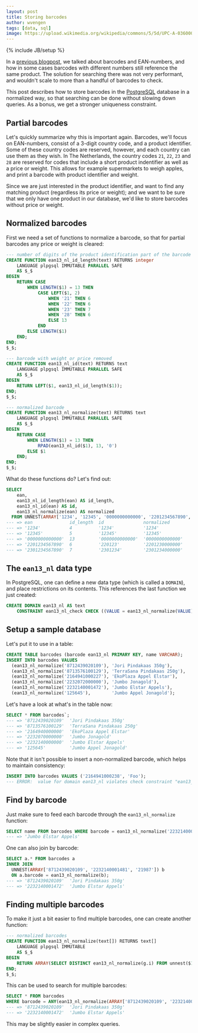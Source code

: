 ```yaml
---
layout: post
title: Storing barcodes
author: wvengen
tags: [data, sql]
image: https://upload.wikimedia.org/wikipedia/commons/5/5d/UPC-A-036000291452.png
---
```

{% include JB/setup %}

In a [previous blogpost](/2016/12/14/partial-barcode-sql), we talked about barcodes and EAN-numbers, and
how in some cases barcodes with different numbers still reference the same product. The solution for
searching there was not very performant, and wouldn't scale to more than a handful of barcodes to check.

This post describes how to store barcodes in the [PostgreSQL](http://www.postgresql.org/) database in a
normalized way, so that searching can be done without slowing down queries. As a bonus, we get a stronger
uniqueness constraint.


## Partial barcodes

Let's quickly summarize why this is important again. Barcodes, we'll focus on EAN-numbers, consist of
a 3-digit country code, and a product identifier. Some of these country codes are reserved, however,
and each country can use them as they wish. In The Netherlands, the country codes `21`, `22`, `23`
and `28` are reserved for codes that include a short product indentifier as well as a price or weight.
This allows for example supermarkets to weigh apples, and print a barcode with product identifier
and weight.

Since we are just interested in the product identifier, and want to find any matching product
(regardless its price or weight); and we want to be sure that we only have one product in our database,
we'd like to store barcodes without price or weight.


## Normalized barcodes

First we need a set of functions to normalize a barcode, so that for partial barcodes any price or weight
is cleared:

```sql
--- number of digits of the product identification part of the barcode
CREATE FUNCTION ean13_nl_id_length(text) RETURNS integer
    LANGUAGE plpgsql IMMUTABLE PARALLEL SAFE
    AS $_$
BEGIN
    RETURN CASE
        WHEN LENGTH($1) = 13 THEN
            CASE LEFT($1, 2)
                WHEN '21' THEN 6
                WHEN '22' THEN 6
                WHEN '23' THEN 7
                WHEN '28' THEN 6
                ELSE 13
            END
        ELSE LENGTH($1)
    END;
END;
$_$;

--- barcode with weight or price removed
CREATE FUNCTION ean13_nl_id(text) RETURNS text
    LANGUAGE plpgsql IMMUTABLE PARALLEL SAFE
    AS $_$
BEGIN
    RETURN LEFT($1, ean13_nl_id_length($1));
END;
$_$;

--- normalized barcode
CREATE FUNCTION ean13_nl_normalize(text) RETURNS text
    LANGUAGE plpgsql IMMUTABLE PARALLEL SAFE
    AS $_$
BEGIN
    RETURN CASE
        WHEN LENGTH($1) = 13 THEN
            RPAD(ean13_nl_id($1), 13, '0')
        ELSE $1
    END;
END;
$_$;
```

What do these functions do? Let's find out:

```sql
SELECT
    ean,
    ean13_nl_id_length(ean) AS id_length,
    ean13_nl_id(ean) AS id,
    ean13_nl_normalize(ean) AS normalized
  FROM UNNEST(ARRAY['1234', '12345', '0000000000000', '2201234567890', '2301234567890']) ean;
--- => ean              id_length  id               normalized
--- => '1234'           4          '1234'           '1234'
--- => '12345'          5          '12345'          '12345'
--- => '0000000000000'  13         '0000000000000'  '0000000000000'
--- => '2201234567890'  6          '220123'         '2201230000000'
--- => '2301234567890'  7          '2301234'        '2301234000000'
```

## The `ean13_nl` data type

In PostgreSQL, one can define a new data type (which is called a `DOMAIN`), and place restrictions on
its contents. This references the last function we just created:

```sql
CREATE DOMAIN ean13_nl AS text
	CONSTRAINT ean13_nl_check CHECK ((VALUE = ean13_nl_normalize(VALUE)));
```

## Setup a sample database

Let's put it to use in a table:

```sql
CREATE TABLE barcodes (barcode ean13_nl PRIMARY KEY, name VARCHAR);
INSERT INTO barcodes VALUES
  (ean13_nl_normalize('8712439020109'), 'Jori Pindakaas 350g'),
  (ean13_nl_normalize('8713576100129'), 'TerraSana Pindakaas 250g'),
  (ean13_nl_normalize('2164941000227'), 'EkoPlaza Appel Elstar'),
  (ean13_nl_normalize('2232072000000'), 'Jumbo Jonagold'),
  (ean13_nl_normalize('2232140001472'), 'Jumbo Elstar Appels'),
  (ean13_nl_normalize('125645'),        'Jumbo Appel Jonagold');
```

Let's have a look at what's in the table now:

```sql
SELECT * FROM barcodes`;
--- => '8712439020109'  'Jori Pindakaas 350g'
--- => '8713576100129'  'TerraSana Pindakaas 250g'
--- => '2164940000000'  'EkoPlaza Appel Elstar'
--- => '2232070000000'  'Jumbo Jonagold'
--- => '2232140000000'  'Jumbo Elstar Appels'
--- => '125645'         'Jumbo Appel Jonagold'
```

Note that it isn't possible to insert a non-normalized barcode, which helps to
maintain consistency:

```sql
INSERT INTO barcodes VALUES ('2164941000238', 'Foo');
--- ERROR:  value for domain ean13_nl violates check constraint "ean13_nl_check"
```

## Find by barcode

Just make sure to feed each barcode through the `ean13_nl_normalize` function:

```sql
SELECT name FROM barcodes WHERE barcode = ean13_nl_normalize('2232140001481');
--- => 'Jumbo Elstar Appels'
```

One can also join by barcode:

```sql
SELECT a.* FROM barcodes a
INNER JOIN
  UNNEST(ARRAY['8712439020109', '2232140001481', '21987']) b
  ON a.barcode = ean13_nl_normalize(b);
--- => '8712439020109'  'Jori Pindakaas 350g'
--- => '2232140001472'  'Jumbo Elstar Appels'
```

## Finding multiple barcodes

To make it just a bit easier to find multiple barcodes, one can create another function:

```sql
--- normalized barcodes
CREATE FUNCTION ean13_nl_normalize(text[]) RETURNS text[]
    LANGUAGE plpgsql IMMUTABLE
    AS $_$
BEGIN
    RETURN ARRAY(SELECT DISTINCT ean13_nl_normalize(g.i) FROM unnest($1) g(i));
END;
$_$;
```

This can be used to search for multiple barcodes:

```sql
SELECT * FROM barcodes
WHERE barcode = ANY(ean13_nl_normalize(ARRAY['8712439020109', '2232140001481', '21987']));
--- => '8712439020109'  'Jori Pindakaas 350g'
--- => '2232140001472'  'Jumbo Elstar Appels'
```

This may be slightly easier in complex queries.
